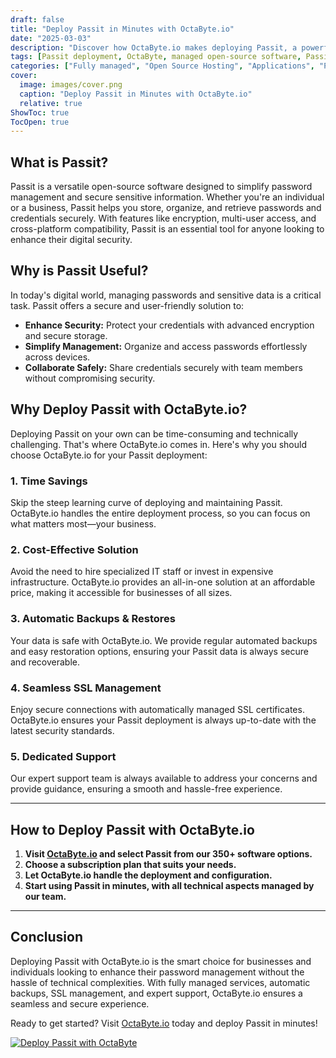 ```yaml
---
draft: false
title: "Deploy Passit in Minutes with OctaByte.io"
date: "2025-03-03"
description: "Discover how OctaByte.io makes deploying Passit, a powerful open-source software, effortless and hassle-free. Save time, reduce costs, and enjoy fully managed services with automatic backups, SSL management, and expert support."
tags: [Passit deployment, OctaByte, managed open-source software, Passit benefits, automatic backups, SSL management, cost-effective software deployment, open-source software hosting]
categories: ["Fully managed", "Open Source Hosting", "Applications", "Password Manager", "Passit"]
cover:
  image: images/cover.png
  caption: "Deploy Passit in Minutes with OctaByte.io"
  relative: true
ShowToc: true
TocOpen: true
---
```



## What is Passit?

Passit is a versatile open-source software designed to simplify password management and secure sensitive information. Whether you're an individual or a business, Passit helps you store, organize, and retrieve passwords and credentials securely. With features like encryption, multi-user access, and cross-platform compatibility, Passit is an essential tool for anyone looking to enhance their digital security.

## Why is Passit Useful?

In today's digital world, managing passwords and sensitive data is a critical task. Passit offers a secure and user-friendly solution to:

- **Enhance Security:** Protect your credentials with advanced encryption and secure storage.
- **Simplify Management:** Organize and access passwords effortlessly across devices.
- **Collaborate Safely:** Share credentials securely with team members without compromising security.

## Why Deploy Passit with OctaByte.io?

Deploying Passit on your own can be time-consuming and technically challenging. That's where OctaByte.io comes in. Here's why you should choose OctaByte.io for your Passit deployment:

### 1. **Time Savings**
Skip the steep learning curve of deploying and maintaining Passit. OctaByte.io handles the entire deployment process, so you can focus on what matters most—your business.

### 2. **Cost-Effective Solution**
Avoid the need to hire specialized IT staff or invest in expensive infrastructure. OctaByte.io provides an all-in-one solution at an affordable price, making it accessible for businesses of all sizes.

### 3. **Automatic Backups & Restores**
Your data is safe with OctaByte.io. We provide regular automated backups and easy restoration options, ensuring your Passit data is always secure and recoverable.

### 4. **Seamless SSL Management**
Enjoy secure connections with automatically managed SSL certificates. OctaByte.io ensures your Passit deployment is always up-to-date with the latest security standards.

### 5. **Dedicated Support**
Our expert support team is always available to address your concerns and provide guidance, ensuring a smooth and hassle-free experience.

---

## How to Deploy Passit with OctaByte.io

1. **Visit [OctaByte.io](https://octabyte.io) and select Passit from our 350+ software options.**
2. **Choose a subscription plan that suits your needs.**
3. **Let OctaByte.io handle the deployment and configuration.**
4. **Start using Passit in minutes, with all technical aspects managed by our team.**

---

## Conclusion

Deploying Passit with OctaByte.io is the smart choice for businesses and individuals looking to enhance their password management without the hassle of technical complexities. With fully managed services, automatic backups, SSL management, and expert support, OctaByte.io ensures a seamless and secure experience.

Ready to get started? Visit [OctaByte.io](https://octabyte.io) today and deploy Passit in minutes!

[![Deploy Passit with OctaByte](/images/deploy-on-octabyte.png)](https://octabyte.io/fully-managed-open-source-services/applications/password-manager/passit)